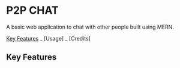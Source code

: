 # P2P CHAT

A basic web application to chat with other people built using MERN.

[Key Features]() _ [Usage] _ [Credits]

## Key Features
